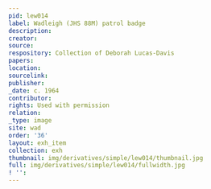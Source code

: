 ```yaml
---
pid: lew014
label: Wadleigh (JHS 88M) patrol badge
description:
creator:
source:
respository: Collection of Deborah Lucas-Davis
papers:
location:
sourcelink:
publisher:
_date: c. 1964
contributor:
rights: Used with permission
relation:
_type: image
site: wad
order: '36'
layout: exh_item
collection: exh
thumbnail: img/derivatives/simple/lew014/thumbnail.jpg
full: img/derivatives/simple/lew014/fullwidth.jpg
! '':
---
```


